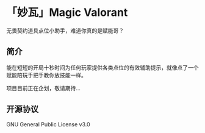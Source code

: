 # 「妙瓦」Magic Valorant

无畏契约道具点位小助手，难道你真的是赋能哥？

## 简介

能在短短的开局十秒时间为任何玩家提供各类点位的有效辅助提示，就像点了一个赋能陪玩手把手教你放技能一样。

项目目前正在企划，敬请期待...

## 开源协议

GNU General Public License v3.0
